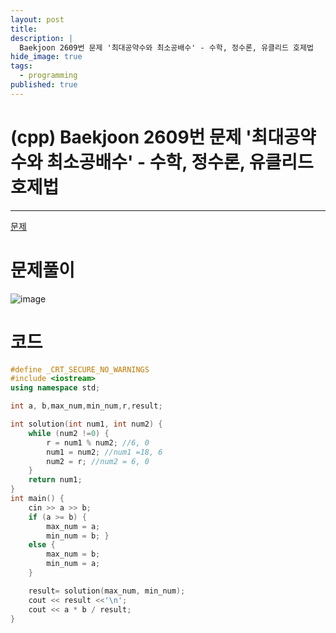 ```yaml
---
layout: post
title: 
description: |
  Baekjoon 2609번 문제 '최대공약수와 최소공배수' - 수학, 정수론, 유클리드 호제법
hide_image: true
tags:
  - programming
published: true
---
```


# (cpp) Baekjoon 2609번 문제 '최대공약수와 최소공배수' - 수학, 정수론, 유클리드 호제법
* * *
[문제](https://www.acmicpc.net/problem/2609)   
   
# 문제풀이
![image](https://user-images.githubusercontent.com/69246778/229755273-555494a0-02ad-41de-b51d-67f680915ac8.png)

# 코드
```cpp
#define _CRT_SECURE_NO_WARNINGS
#include <iostream>
using namespace std;

int a, b,max_num,min_num,r,result;

int solution(int num1, int num2) {
	while (num2 !=0) {
		r = num1 % num2; //6, 0
		num1 = num2; //num1 =18, 6
		num2 = r; //num2 = 6, 0
	}
	return num1;
}
int main() {
	cin >> a >> b;
	if (a >= b) { 
		max_num = a; 
		min_num = b; }
	else {
		max_num = b;
		min_num = a;
	}

	result= solution(max_num, min_num);
	cout << result <<'\n';
	cout << a * b / result;
}
```


